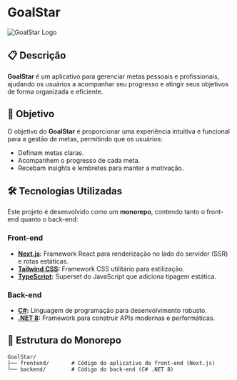 # GoalStar

![GoalStar Logo](https://via.placeholder.com/150) <!-- Substitua pelo link do logo do projeto -->

## 📋 Descrição

**GoalStar** é um aplicativo para gerenciar metas pessoais e profissionais, ajudando os usuários a acompanhar seu progresso e atingir seus objetivos de forma organizada e eficiente.

## 🎯 Objetivo

O objetivo do **GoalStar** é proporcionar uma experiência intuitiva e funcional para a gestão de metas, permitindo que os usuários:

- Definam metas claras.
- Acompanhem o progresso de cada meta.
- Recebam insights e lembretes para manter a motivação.

## 🛠️ Tecnologias Utilizadas

Este projeto é desenvolvido como um **monorepo**, contendo tanto o front-end quanto o back-end:

### Front-end
- **[Next.js](https://nextjs.org/):** Framework React para renderização no lado do servidor (SSR) e rotas estáticas.
- **[Tailwind CSS](https://tailwindcss.com/):** Framework CSS utilitário para estilização.
- **[TypeScript](https://www.typescriptlang.org/):** Superset do JavaScript que adiciona tipagem estática.

### Back-end
- **[C#](https://learn.microsoft.com/en-us/dotnet/csharp/):** Linguagem de programação para desenvolvimento robusto.
- **[.NET 8](https://learn.microsoft.com/en-us/dotnet/core/whats-new/dotnet-8):** Framework para construir APIs modernas e performáticas.

## 📂 Estrutura do Monorepo

```plaintext
GoalStar/
├── frontend/       # Código do aplicativo de front-end (Next.js)
└── backend/        # Código do back-end (C# .NET 8)
